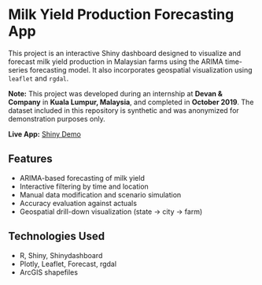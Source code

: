 # Milk Yield Production Forecasting App

This project is an interactive Shiny dashboard designed to visualize and forecast milk yield production in Malaysian farms using the ARIMA time-series forecasting model. It also incorporates geospatial visualization using `leaflet` and `rgdal`.

**Note:** This project was developed during an internship at **Devan & Company** in **Kuala Lumpur, Malaysia**, and completed in **October 2019**. The dataset included in this repository is synthetic and was anonymized for demonstration purposes only.

**Live App:** [Shiny Demo](https://mfmgouda.shinyapps.io/Shiny)

## Features
- ARIMA-based forecasting of milk yield
- Interactive filtering by time and location
- Manual data modification and scenario simulation
- Accuracy evaluation against actuals
- Geospatial drill-down visualization (state → city → farm)

## Technologies Used
- R, Shiny, Shinydashboard
- Plotly, Leaflet, Forecast, rgdal
- ArcGIS shapefiles
